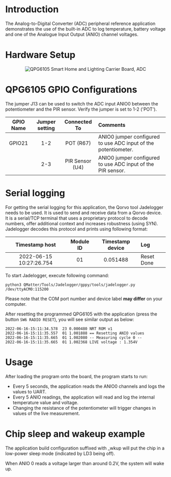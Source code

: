 # Introduction

The Analog-to-Digital Converter (ADC) peripheral reference application
demonstrates the use of the built-in ADC to log temperature, battery voltage and one
of the Analogue Input Output (ANIO) channel voltages.

# Hardware Setup

<div align="center">
  <img src="images/adc.png" alt="QPG6105 Smart Home and Lighting Carrier Board, ADC">
</div>

# QPG6105 GPIO Configurations

The jumper J13 can be used to switch the ADC input ANIO0 between the potentiometer and the PIR sensor.
Verify the jumper is set to 1-2 ('POT').

| GPIO Name | Jumper setting | Connected To | Comments |
|:----------:|:----------:|:----------:|:---------|
| GPIO21| 1-2 | POT (R67)| ANIO0 jumper configured to use ADC input of the potentiometer. |
|| 2-3 | PIR Sensor (U4)| ANIO0 jumper configured to use ADC input of the PIR sensor. |


# Serial logging

For getting the serial logging for this application, the Qorvo tool Jadelogger needs to be used. It is used to send
and receive data from a Qorvo device. It is a serial/TCP terminal that uses a proprietary protocol to decode numbers,
offer additional context and increases robustness (using SYN). Jadelogger decodes this protocol and prints using
following format:

| Timestamp host | Module ID | Timestamp device | Log |
|:----------:|:----------:|:----------:|:---------|
| 2022-06-15 10:27:26.754| 01 | 0.051488| Reset Done |


To start Jadelogger, execute following command:

```
python3 QMatter/Tools/Jadelogger/gppy/tools/jadelogger.py /dev/ttyACM0:115200
```

Please note that the COM port number and device label **may differ** on your computer.

After resetting the programmed QPG6105 with the application (press the button `SW6 RADIO RESET`), you will see similar output as below:

```
2022-06-16-15:11:34.578  23 0.000480 NRT ROM v1
2022-06-16-15:11:35.557  01 1.001888 == Resetting ANIO values
2022-06-16-15:11:35.665  01 1.002080 -- Measuring cycle 0 --
2022-06-16-15:11:35.665  01 1.002368 LIVE voltage : 1.354V
```

# Usage

After loading the program onto the board, the program starts to run:
-   Every 5 seconds, the application reads the ANIO0 channels and logs
    the values to UART.
-   Every 5 ANIO readings, the application will read and log the
    internal temperature value and voltage.
-   Changing the resistance of the potentiometer will trigger changes in
    values of the live measurement.

# Chip sleep and wakeup example

The application build configuration suffixed with _wkup will put the chip in a low-power sleep mode (indicated by LD3
being off).

When ANIO 0 reads a voltage larger than around 0.2V, the system will wake up.
